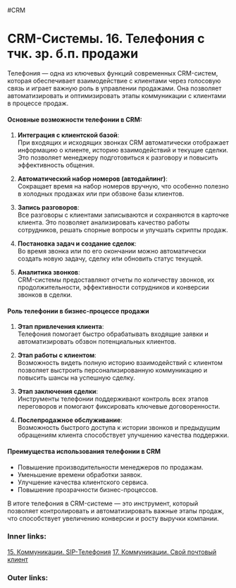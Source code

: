 #CRM 

# CRM-Системы. 16. Телефония с тчк. зр. б.п. продажи

Телефония — одна из ключевых функций современных CRM-систем, которая обеспечивает взаимодействие с клиентами через голосовую связь и играет важную роль в управлении продажами. Она позволяет автоматизировать и оптимизировать этапы коммуникации с клиентами в процессе продаж.

#### Основные возможности телефонии в CRM:

1. **Интеграция с клиентской базой**:  
    При входящих и исходящих звонках CRM автоматически отображает информацию о клиенте, историю взаимодействий и текущие сделки. Это позволяет менеджеру подготовиться к разговору и повысить эффективность общения.
    
2. **Автоматический набор номеров (автодайлинг)**:  
    Сокращает время на набор номеров вручную, что особенно полезно в холодных продажах или при обзвоне базы клиентов.
    
3. **Запись разговоров**:  
    Все разговоры с клиентами записываются и сохраняются в карточке клиента. Это позволяет анализировать качество работы сотрудников, решать спорные вопросы и улучшать скрипты продаж.
    
4. **Постановка задач и создание сделок**:  
    Во время звонка или по его окончании можно автоматически создать новую задачу, сделку или обновить статус текущей.
    
5. **Аналитика звонков**:  
    CRM-системы предоставляют отчеты по количеству звонков, их продолжительности, эффективности сотрудников и конверсии звонков в сделки.
    

#### Роль телефонии в бизнес-процессе продажи

1. **Этап привлечения клиента**:  
    Телефония помогает быстро обрабатывать входящие заявки и автоматизировать обзвон потенциальных клиентов.
    
2. **Этап работы с клиентом**:  
    Возможность видеть полную историю взаимодействий с клиентом позволяет выстроить персонализированную коммуникацию и повысить шансы на успешную сделку.
    
3. **Этап заключения сделки**:  
    Инструменты телефонии поддерживают контроль всех этапов переговоров и помогают фиксировать ключевые договоренности.
    
4. **Послепродажное обслуживание**:  
    Возможность быстрого доступа к истории звонков и предыдущим обращениям клиента способствует улучшению качества поддержки.
    

#### Преимущества использования телефонии в CRM

- Повышение производительности менеджеров по продажам.
- Уменьшение времени обработки заявок.
- Улучшение качества клиентского сервиса.
- Повышение прозрачности бизнес-процессов.

В итоге телефония в CRM-системе — это инструмент, который позволяет контролировать и автоматизировать важные этапы продаж, что способствует увеличению конверсии и росту выручки компании.

### Inner links:
[15. Коммуникации. SIP-Телефония](2.%20Knowledge/IT%20продукты/CRM/15.%20Коммуникации.%20SIP-Телефония.md)
[17. Коммуникации. Свой почтовый клиент](2.%20Knowledge/IT%20продукты/CRM/17.%20Коммуникации.%20Свой%20почтовый%20клиент.md)
### Outer links: